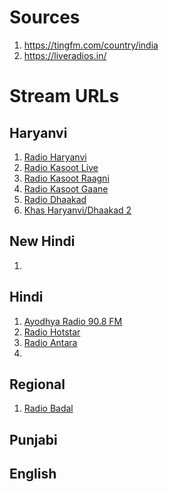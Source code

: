 # Sources
1. https://tingfm.com/country/india
2. https://liveradios.in/

# Stream URLs
## Haryanvi
1. [Radio Haryanvi](http://weareharyanvi.com:8000/listen)
2. [Radio Kasoot Live](https://azuracast.radiokasoot.com/radio/8000/listen)
3. [Radio Kasoot Raagni](https://azuracast.radiokasoot.com/radio/8010/raagni)
4. [Radio Kasoot Gaane](https://azuracast.radiokasoot.com/radio/8020/songs)
5.  [Radio Dhaakad](https://radiodhaakad.com:8000/live)
6.  [Khas Haryanvi/Dhaakad 2](https://radiodhaakad.com:8000/live2?type=.mp3)

## New Hindi
1.



## Hindi
1. [Ayodhya Radio 90.8 FM](https://sonic.onlineaudience.co.uk/8206/stream)
2. [Radio Hotstar](https://mars.streamerr.co/8164/stream)
3. [Radio Antara](https://stream-140.zeno.fm/zyxm3y2hr0hvv)
4. 

## Regional
1. [Radio Badal](https://str3.openstream.co/1717)



## Punjabi



## English